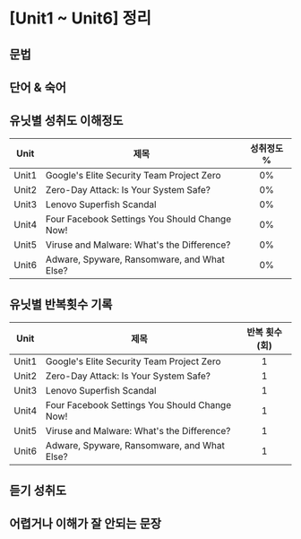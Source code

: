# [Unit1 ~ Unit6] 정리

## 문법
## 단어 & 숙어
## 유닛별 성취도 이해정도
| Unit | 제목 | 성취정도 % |
|------|--------------|:--------:|
| Unit1 |Google's Elite Security Team Project Zero| 0% |
| Unit2 |Zero-Day Attack: Is Your System Safe?| 0% |
| Unit3 |Lenovo Superfish Scandal| 0% |
| Unit4 |Four Facebook Settings You Should Change Now!| 0% |
| Unit5 |Viruse and Malware: What's the Difference?| 0% |
| Unit6 |Adware, Spyware, Ransomware, and What Else?| 0% |

## 유닛별 반복횟수 기록
| Unit | 제목 | 반복 횟수(회) |
|------|--------------|:--------:|
| Unit1 |Google's Elite Security Team Project Zero| 1 |
| Unit2 |Zero-Day Attack: Is Your System Safe?| 1 |
| Unit3 |Lenovo Superfish Scandal| 1 |
| Unit4 |Four Facebook Settings You Should Change Now!| 1 |
| Unit5 |Viruse and Malware: What's the Difference?| 1 |
| Unit6 |Adware, Spyware, Ransomware, and What Else?| 1 |
## 듣기 성취도
## 어렵거나 이해가 잘 안되는 문장
